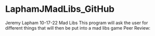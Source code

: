 # LaphamJMadLibs_GitHub
Jeremy Lapham
10-17-22
Mad Libs
This program will ask the user for different things that will then be put into a mad libs game
Peer Review:
